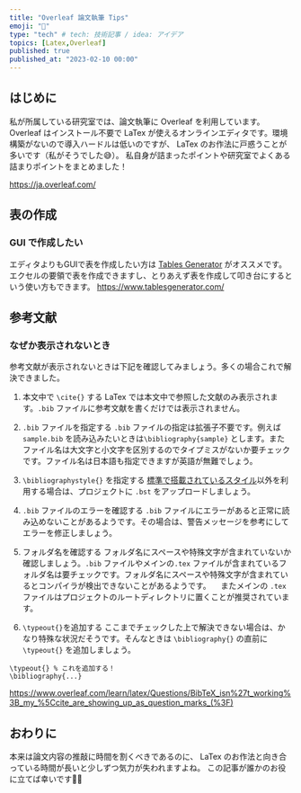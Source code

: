 ```yaml
---
title: "Overleaf 論文執筆 Tips"
emoji: "🌿"
type: "tech" # tech: 技術記事 / idea: アイデア
topics: [Latex,Overleaf]
published: true
published_at: "2023-02-10 00:00"
---
```

## はじめに
私が所属している研究室では、論文執筆に Overleaf を利用しています。
Overleaf はインストール不要で LaTex が使えるオンラインエディタです。環境構築がないので導入ハードルは低いのですが、 LaTex のお作法に戸惑うことが多いです（私がそうでした😅）。
私自身が詰まったポイントや研究室でよくある詰まりポイントをまとめました！

https://ja.overleaf.com/

<!-- ## 日本語の利用 -->

## 表の作成
### GUI で作成したい
エディタよりもGUIで表を作成したい方は [Tables Generator](https://www.tablesgenerator.com/) がオススメです。エクセルの要領で表を作成できますし、とりあえず表を作成して叩き台にするという使い方もできます。
https://www.tablesgenerator.com/

## 参考文献
### なぜか表示されないとき
参考文献が表示されないときは下記を確認してみましょう。多くの場合これで解決できました。
1. 本文中で `\cite{}` する
LaTex では本文中で参照した文献のみ表示されます。`.bib` ファイルに参考文献を書くだけでは表示されません。

2. `.bib` ファイルを指定する
`.bib` ファイルの指定は拡張子不要です。例えば `sample.bib` を読み込みたいときは`\bibliography{sample}` とします。またファイル名は大文字と小文字を区別するのでタイプミスがないか要チェックです。ファイル名は日本語も指定できますが英語が無難でしょう。

3. `\bibliographystyle{}` を指定する
[標準で搭載されているスタイル](https://www.overleaf.com/learn/latex/Questions/Which_BibTeX_Styles_are_Available_on_Overleaf%3F)以外を利用する場合は、プロジェクトに `.bst` をアップロードしましょう。

4. `.bib` ファイルのエラーを確認する
`.bib` ファイルにエラーがあると正常に読み込めないことがあるようです。その場合は、警告メッセージを参考にしてエラーを修正しましょう。

5. フォルダ名を確認する
フォルダ名にスペースや特殊文字が含まれていないか確認しましょう。`.bib` ファイルやメインの`.tex` ファイルが含まれているフォルダ名は要チェックです。フォルダ名にスペースや特殊文字が含まれているとコンパイラが検出できないことがあるようです。
　またメインの `.tex` ファイルはプロジェクトのルートディレクトリに置くことが推奨されています。

6. `\typeout{}`を追加する
ここまでチェックした上で解決できない場合は、かなり特殊な状況だそうです。そんなときは `\bibliography{}` の直前に `\typeout{}` を追加しましょう。
```
\typeout{} % これを追加する！
\bibliography{...}
```

https://www.overleaf.com/learn/latex/Questions/BibTeX_isn%27t_working%3B_my_%5Ccite_are_showing_up_as_question_marks_(%3F)

## おわりに
本来は論文内容の推敲に時間を割くべきであるのに、 LaTex のお作法と向き合っている時間が長いと少しずつ気力が失われますよね。
この記事が誰かのお役に立てば幸いです🙇‍♂️